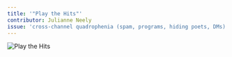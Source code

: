 ```yaml
---
title: '"Play the Hits"'
contributor: Julianne Neely
issue: 'cross-channel quadrophenia (spam, programs, hiding poets, DMs)'
---
```


![Play the Hits](/assets/images/neely-001.png)
